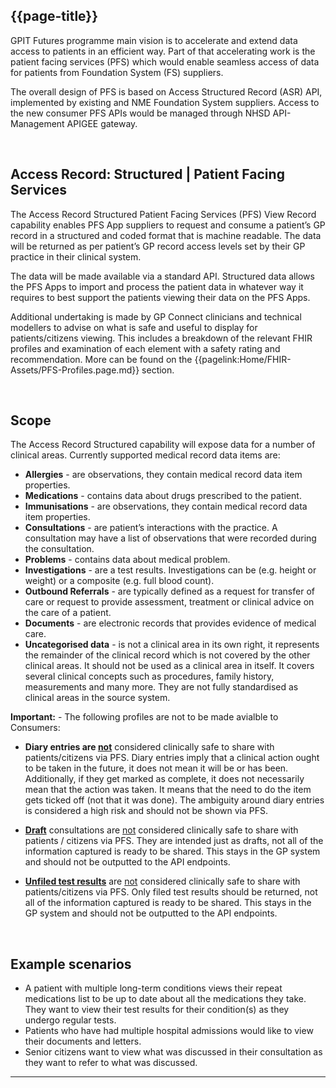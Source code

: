 ## {{page-title}}

GPIT Futures programme main vision is to accelerate and extend data access to patients in an efficient way. Part of that accelerating work is the patient facing services (PFS) which would enable seamless access of data for patients from Foundation System (FS) suppliers.

The overall design of PFS is based on Access Structured Record (ASR) API, implemented by existing and NME Foundation System suppliers. Access to the new consumer PFS APIs would be managed through NHSD API-Management APIGEE gateway.

<br/>

## Access Record: Structured | Patient Facing Services

The Access Record Structured Patient Facing Services (PFS) View Record capability enables PFS App suppliers to request and consume a patient’s GP record in a structured and coded format that is machine readable. The data will be returned as per patient’s GP record access levels set by their GP practice in their clinical system. 

The data will be made available via a standard API. Structured data allows the PFS Apps to import and process the patient data in whatever way it requires to best support the patients viewing their data on the PFS Apps.

Additional undertaking is made by GP Connect clinicians and technical modellers to advise on what is safe and useful to display for patients/citizens viewing. This includes a breakdown of the relevant FHIR profiles and examination of each element with a safety rating and recommendation. More can be found on the {{pagelink:Home/FHIR-Assets/PFS-Profiles.page.md}} section.

<br/>

## Scope

The Access Record Structured capability will expose data for a number of clinical areas. Currently supported medical record data items are: 

- <b>Allergies</b> - are observations, they contain medical record data item properties.
- <b>Medications</b> - contains data about drugs prescribed to the patient. 
- <b>Immunisations</b> - are observations, they contain medical record data item properties.
- <b>Consultations</b> - are patient’s interactions with the practice. A consultation may have a list of observations that were recorded during the consultation.
- <b>Problems</b> - contains data about medical problem. 
- <b>Investigations</b> - are a test results. Investigations can be (e.g. height or weight) or a composite (e.g. full blood count).
- <b>Outbound Referrals</b> - are typically defined as a request for transfer of care or request to provide assessment, treatment or clinical advice on the care of a patient.
- <b>Documents</b> - are electronic records that provides evidence of medical care.
- <b>Uncategorised data</b> - is not a clinical area in its own right, it represents the remainder of the clinical record which is not covered by the other clinical areas. It should not be used as a clinical area in itself. It covers several clinical concepts such as procedures, family history, measurements and many more. They are not fully standardised as clinical areas in the source system.

<div class="alert alert-warning nhsd-t-body" role="alert">
<i class="fa fa-exclamation-triangle"></i> <b>Important:</b> - The following profiles are not to be made avialble to Consumers:

- <b>Diary entries are <u>not</u></b> considered clinically safe to share with patients/citizens via PFS. Diary entries imply that a clinical action ought to be taken in the future, it does not mean it will be or has been. Additionally, if they get marked as complete, it does not necessarily mean that the action was taken. It means that the need to do the item gets ticked off (not that it was done). The ambiguity around diary entries is considered a high risk and should not be shown via PFS.​

- <b><u>Draft</u></b> consultations are <u>not</u> considered clinically safe to share with patients / citizens via PFS. They are intended just as drafts, not all of the information captured is ready to be shared. This stays in the GP system and should not be outputted to the API endpoints.</p>

- <b><u>Unfiled test results</u></b> are <u>not</u> considered clinically safe to share with patients/citizens via PFS. Only filed test results should be returned, not all of the information captured is ready to be shared. This stays in the GP system and should not be outputted to the API endpoints.</p>
</div>

<br/>

## Example scenarios 

- A patient with multiple long-term conditions views their repeat medications list to be up to date about all the medications they take. They want to view their test results for their condition(s) as they undergo regular tests. 
- Patients who have had multiple hospital admissions would like to view their documents and letters. 
- Senior citizens want to view what was discussed in their consultation as they want to refer to what was discussed.

---
